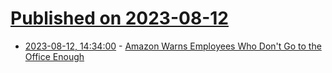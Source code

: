 # [Published on 2023-08-12](index.md)

* [2023-08-12, 14:34:00](https://it.slashdot.org/story/23/08/12/0115223/amazon-warns-employees-who-dont-go-to-the-office-enough?utm_source=rss1.0mainlinkanon&utm_medium=feed) - [Amazon Warns Employees Who Don't Go to the Office Enough](https://it.slashdot.org/story/23/08/12/0115223/amazon-warns-employees-who-dont-go-to-the-office-enough?utm_source=rss1.0mainlinkanon&utm_medium=feed)
